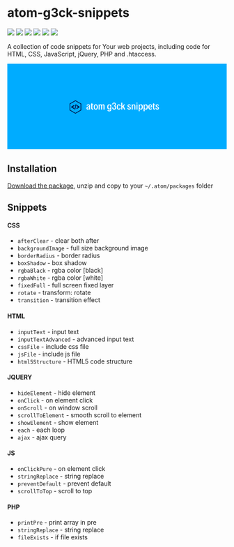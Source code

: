 # atom-g3ck-snippets

![](https://img.shields.io/github/v/release/g3ck/atom-g3ck-snippets?label=release)
![](https://img.shields.io/npm/v/atom-g3ck-snippets)
![](https://img.shields.io/github/issues/g3ck/atom-g3ck-snippets)
![](https://img.shields.io/github/last-commit/g3ck/atom-g3ck-snippets)
![](https://img.shields.io/github/release-date/g3ck/atom-g3ck-snippets)
![](https://img.shields.io/npm/l/atom-g3ck-snippets)

A collection of code snippets for Your web projects, including code for HTML, CSS, JavaScript, jQuery, PHP and .htaccess.

![atom-g3ck-snippets](https://github.com/g3ck/atom-g3ck-snippets/raw/master/header.png "PHP Backdoor")


## Installation

[Download the package](https://github.com/g3ck/atom-g3ck-snippets/archive/master.zip "atom-g3ck-snippets Master"), unzip and copy to your `~/.atom/packages` folder
    
## Snippets

#### CSS

* `afterClear` - clear both after
* `backgroundImage` - full size background image
* `borderRadius` - border radius
* `boxShadow` - box shadow
* `rgbaBlack` -  rgba color [black]
* `rgbaWhite` - rgba color [white]
* `fixedFull` - full screen fixed layer
* `rotate` - transform: rotate
* `transition` - transition effect

#### HTML

* `inputText` - input text
* `inputTextAdvanced` - advanced input text
* `cssFile` - include css file
* `jsFile` - include js file
* `html5Structure` - HTML5 code structure

#### JQUERY

* `hideElement` - hide element
* `onClick` - on element click
* `onScroll` - on window scroll
* `scrollToElement` - smooth scroll to element
* `showElement` - show element
* `each` - each loop
* `ajax` - ajax query

#### JS

* `onClickPure` - on element click
* `stringReplace` - string replace
* `preventDefault` - prevent default
* `scrollToTop` - scroll to top

#### PHP

* `printPre` - print array in pre
* `stringReplace` - string replace
* `fileExists` - if file exists
